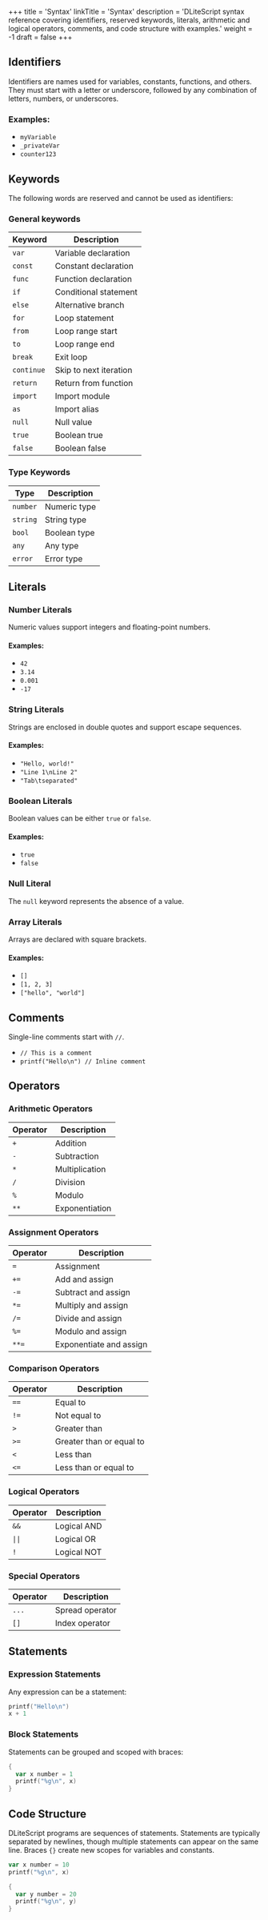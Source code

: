 +++
title = 'Syntax'
linkTitle = 'Syntax'
description = 'DLiteScript syntax reference covering identifiers, reserved keywords, literals, arithmetic and logical operators, comments, and code structure with examples.'
weight = -1
draft = false
+++

## Identifiers

Identifiers are names used for variables, constants, functions, and others.
They must start with a letter or underscore,
followed by any combination of letters, numbers, or underscores.

### Examples:

- `myVariable`
- `_privateVar`
- `counter123`

## Keywords

The following words are reserved and cannot be used as identifiers:

### General keywords

| Keyword    | Description            |
| ---------- | ---------------------- |
| `var`      | Variable declaration   |
| `const`    | Constant declaration   |
| `func`     | Function declaration   |
| `if`       | Conditional statement  |
| `else`     | Alternative branch     |
| `for`      | Loop statement         |
| `from`     | Loop range start       |
| `to`       | Loop range end         |
| `break`    | Exit loop              |
| `continue` | Skip to next iteration |
| `return`   | Return from function   |
| `import`   | Import module          |
| `as`       | Import alias           |
| `null`     | Null value             |
| `true`     | Boolean true           |
| `false`    | Boolean false          |

### Type Keywords

| Type     | Description  |
| -------- | ------------ |
| `number` | Numeric type |
| `string` | String type  |
| `bool`   | Boolean type |
| `any`    | Any type     |
| `error`  | Error type   |

## Literals

### Number Literals

Numeric values support integers and floating-point numbers.

#### Examples:

- `42`
- `3.14`
- `0.001`
- `-17`

### String Literals

Strings are enclosed in double quotes and support escape sequences.

#### Examples:

- `"Hello, world!"`
- `"Line 1\nLine 2"`
- `"Tab\tseparated"`

### Boolean Literals

Boolean values can be either `true` or `false`.

#### Examples:

- `true`
- `false`

### Null Literal

The `null` keyword represents the absence of a value.

### Array Literals

Arrays are declared with square brackets.

#### Examples:

- `[]`
- `[1, 2, 3]`
- `["hello", "world"]`

## Comments

Single-line comments start with `//`.

- `// This is a comment`
- `printf("Hello\n") // Inline comment`

## Operators

### Arithmetic Operators

| Operator | Description    |
| -------- | -------------- |
| `+`      | Addition       |
| `-`      | Subtraction    |
| `*`      | Multiplication |
| `/`      | Division       |
| `%`      | Modulo         |
| `**`     | Exponentiation |

### Assignment Operators

| Operator | Description             |
| -------- | ----------------------- |
| `=`      | Assignment              |
| `+=`     | Add and assign          |
| `-=`     | Subtract and assign     |
| `*=`     | Multiply and assign     |
| `/=`     | Divide and assign       |
| `%=`     | Modulo and assign       |
| `**=`    | Exponentiate and assign |

### Comparison Operators

| Operator | Description              |
| -------- | ------------------------ |
| `==`     | Equal to                 |
| `!=`     | Not equal to             |
| `>`      | Greater than             |
| `>=`     | Greater than or equal to |
| `<`      | Less than                |
| `<=`     | Less than or equal to    |

### Logical Operators

| Operator | Description |
| -------- | ----------- |
| `&&`     | Logical AND |
| `\|\|`   | Logical OR  |
| `!`      | Logical NOT |

### Special Operators

| Operator | Description                                        |
| -------- | -------------------------------------------------- |
| `...`    | Spread operator  |
| `[]`     | Index operator                      |

## Statements

### Expression Statements

Any expression can be a statement:

```go
printf("Hello\n")
x + 1
```

### Block Statements

Statements can be grouped and scoped with braces:

```go
{
  var x number = 1
  printf("%g\n", x)
}
```

## Code Structure

DLiteScript programs are sequences of statements. Statements are typically separated by newlines, though multiple statements can appear on the same line. Braces `{}` create new scopes for variables and constants.

```go
var x number = 10
printf("%g\n", x)

{
  var y number = 20
  printf("%g\n", y)
}
```
